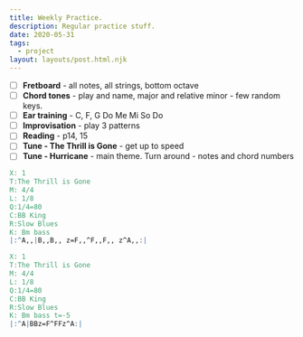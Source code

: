 ```yaml
---
title: Weekly Practice.
description: Regular practice stuff.
date: 2020-05-31
tags:
  - project
layout: layouts/post.html.njk
---
```


- [ ] **Fretboard** - all notes, all strings, bottom octave
- [ ] **Chord tones** - play and name, major and relative minor - few random keys.
- [ ] **Ear training** - C, F, G Do Me Mi So Do
- [ ] **Improvisation** - play 3 patterns
- [ ] **Reading** - p14, 15
- [ ] **Tune - The Thrill is Gone** - get up to speed
- [ ] **Tune - Hurricane** - main theme. Turn around - notes and chord numbers

```abc
X: 1
T:The Thrill is Gone
M: 4/4
L: 1/8
Q:1/4=80
C:BB King
R:Slow Blues
K: Bm bass
|:^A,,|B,,B,, z=F,,^F,,F,, z^A,,:|
```

```abc
X: 1
T:The Thrill is Gone
M: 4/4
L: 1/8
Q:1/4=80
C:BB King
R:Slow Blues
K: Bm bass t=-5
|:^A|BBz=F^FFz^A:|
```
